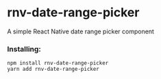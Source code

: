 # rnv-date-range-picker

A simple React Native date range picker component

### Installing:

```
npm install rnv-date-range-picker
yarn add rnv-date-range-picker
```
